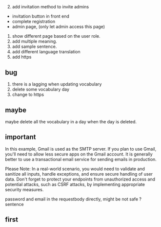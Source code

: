 


## 

2. add invitation method to invite admins
- invitation button in front end
- complete registration
- admin page, (only let admin access this page)

1. show different page based on the user role.
3. add multiple meaning.
4. add sample sentence.
5. add different language translation
6. add https 
## bug

1. there is a lagging when updating vocabulary
2. delete some vocabulary day
3. change to https


## maybe

maybe delete all the vocabulary in a day  when the day is deleted.



## important

In this example, Gmail is used as the SMTP server. If you plan to use Gmail, you'll need to allow less secure apps on the Gmail account. It is generally better to use a transactional email service for sending emails in production.



Please Note: In a real-world scenario, you would need to validate and sanitize all inputs, handle exceptions, and ensure secure handling of user data. Don't forget to protect your endpoints from unauthorized access and potential attacks, such as CSRF attacks, by implementing appropriate security measures.




password and email in the requestbody directly, might be not safe ?
sentence




## first

